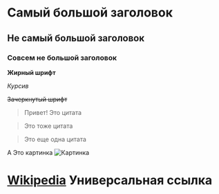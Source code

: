 # Самый большой заголовок
## Не самый большой заголовок
### Совсем не большой заголовок
__Жирный шрифт__

*Курсив*

~~Зачеркнутый шрифт~~

> Привет! Это цитата

> Это тоже цитата

> Это еще одна цитата

А Это картинка
![Картинка](https://mobimg.b-cdn.net/v3/fetch/ae/ae3617367cfef8ee5cba5db54cde1360.jpeg?w=1470&r=0.5625)

# [Wikipedia](https://www.wikipedia.org) Универсальная ссылка